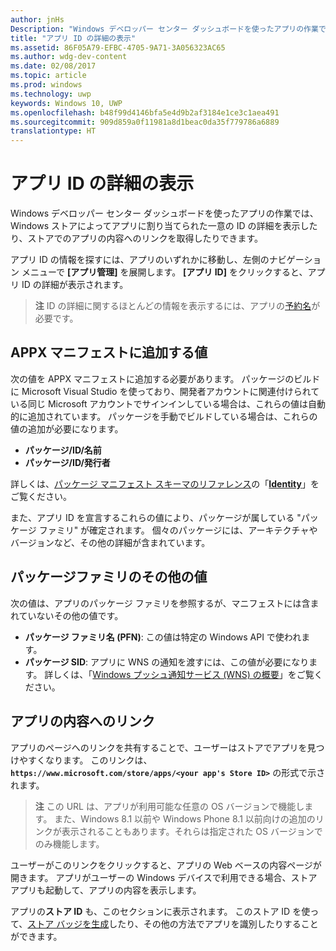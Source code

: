 ```yaml
---
author: jnHs
Description: "Windows デベロッパー センター ダッシュボードを使ったアプリの作業では、Windows ストアによってアプリに割り当てられた一意の ID の詳細を表示したり、ストアでのアプリの内容へのリンクを取得したりできます。"
title: "アプリ ID の詳細の表示"
ms.assetid: 86F05A79-EFBC-4705-9A71-3A056323AC65
ms.author: wdg-dev-content
ms.date: 02/08/2017
ms.topic: article
ms.prod: windows
ms.technology: uwp
keywords: Windows 10, UWP
ms.openlocfilehash: b48f99d4146bfa5e4d9b2af3184e1ce3c1aea491
ms.sourcegitcommit: 909d859a0f11981a8d1beac0da35f779786a6889
translationtype: HT
---
```

# <a name="view-app-identity-details"></a>アプリ ID の詳細の表示


Windows デベロッパー センター ダッシュボードを使ったアプリの作業では、Windows ストアによってアプリに割り当てられた一意の ID の詳細を表示したり、ストアでのアプリの内容へのリンクを取得したりできます。

アプリ ID の情報を探すには、アプリのいずれかに移動し、左側のナビゲーション メニューで **[アプリ管理]** を展開します。 **[アプリ ID]** をクリックすると、アプリ ID の詳細が表示されます。

> **注**  ID の詳細に関するほとんどの情報を表示するには、アプリの[予約名](create-your-app-by-reserving-a-name.md)が必要です。

## <a name="values-to-include-in-your-appx-manifest"></a>APPX マニフェストに追加する値


次の値を APPX マニフェストに追加する必要があります。 パッケージのビルドに Microsoft Visual Studio を使っており、開発者アカウントに関連付けられている同じ Microsoft アカウントでサインインしている場合は、これらの値は自動的に追加されています。 パッケージを手動でビルドしている場合は、これらの値の追加が必要になります。

-   **パッケージ/ID/名前**
-   **パッケージ/ID/発行者**

詳しくは、[パッケージ マニフェスト スキーマのリファレンス](https://msdn.microsoft.com/library/windows/apps/br211473)の「[**Identity**](https://msdn.microsoft.com/library/windows/apps/br211441)」をご覧ください。

また、アプリ ID を宣言するこれらの値により、パッケージが属している "パッケージ ファミリ" が確定されます。 個々のパッケージには、アーキテクチャやバージョンなど、その他の詳細が含まれています。

## <a name="additional-values-for-package-family"></a>パッケージファミリのその他の値


次の値は、アプリのパッケージ ファミリを参照するが、マニフェストには含まれていないその他の値です。

-   **パッケージ ファミリ名 (PFN)**: この値は特定の Windows API で使われます。
-   **パッケージ SID**: アプリに WNS の通知を渡すには、この値が必要になります。 詳しくは、「[Windows プッシュ通知サービス (WNS) の概要](https://msdn.microsoft.com/library/windows/apps/mt187203)」をご覧ください。

## <a name="link-to-your-apps-listing"></a>アプリの内容へのリンク

アプリのページへのリンクを共有することで、ユーザーはストアでアプリを見つけやすくなります。 このリンクは、**`https://www.microsoft.com/store/apps/<your app's Store ID>`** の形式で示されます。

> **注**  この URL は、アプリが利用可能な任意の OS バージョンで機能します。 また、Windows 8.1 以前や Windows Phone 8.1 以前向けの追加のリンクが表示されることもあります。それらは指定された OS バージョンでのみ機能します。

ユーザーがこのリンクをクリックすると、アプリの Web ベースの内容ページが開きます。 アプリがユーザーの Windows デバイスで利用できる場合、ストア アプリも起動して、アプリの内容を表示します。

アプリの**ストア ID** も、このセクションに表示されます。 このストア ID を使って、[ストア バッジを生成](http://go.microsoft.com/fwlink/p/?LinkId=534236)したり、その他の方法でアプリを識別したりすることができます。

 

 




